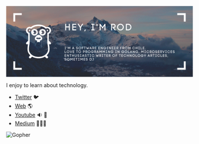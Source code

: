 <img src="https://github.com/rodrwan/rodrwan/raw/master/golang.png?sanitize=true" align="center" >

I enjoy to learn about technology.

- [Twitter](https://twitter.com/rodrwan) :bird:
- [Web](https://roddotcom.dev/) :earth_americas:
- [Youtube](https://www.youtube.com/channel/UCMR7B2OshkTgz4aUfw7FYEQ) :sound: :dancer:
- [Medium](https://medium.com/@rodrwan) 👨🏽‍💻

![Gopher](https://avatars0.githubusercontent.com/u/45862253?s=200&v=4)
